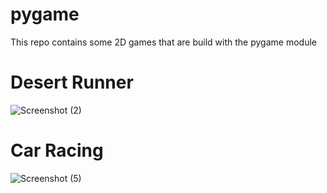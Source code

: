 # pygame
This repo contains some 2D games that are build with the pygame module
# Desert Runner
![Screenshot (2)](https://user-images.githubusercontent.com/46081301/60452894-44ab4280-9c4d-11e9-8800-214342ea05dc.png)

# Car Racing
![Screenshot (5)](https://user-images.githubusercontent.com/46081301/60452900-4a088d00-9c4d-11e9-8b26-173d14e38173.png)
